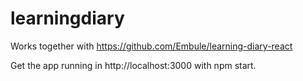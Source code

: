 # learningdiary

Works together with https://github.com/Embule/learning-diary-react

Get the app running in http://localhost:3000 with npm start.
